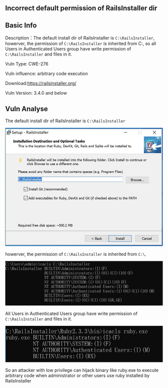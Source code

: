 ## Incorrect default permission of RailsInstaller dir

## Basic Info

Description：The default install dir of RailsInstaller is `C:\RailsInstaller`, howerver, the permission of `C:\RailsInstaller` is inherited from C:\, so all Users in Authenticated Users group have write permission of `C:\RailsInstaller` and files in it.

Vuln Type: CWE-276

Vuln influence: arbitrary code execution

Download:https://railsinstaller.org/

Vuln Version:  3.4.0 and below

## Vuln Analyse

The default install dir of RailsInstaller is `C:\RailsInstaller`

![info1](./pic/info1.jpg)

howerver, the permission of `C:\RailsInstaller` is inherited from `C:\`.

![info2](./pic/info2.jpg)

All Users in Authenticated Users group have write permission of `C:\RailsInstaller` and files in it.

![info3](pic/info4.jpg)

So an attacker with low privilege can hijack binary like ruby.exe to execute arbitrary code when administrator or other users use ruby installed by RailsInstaller



